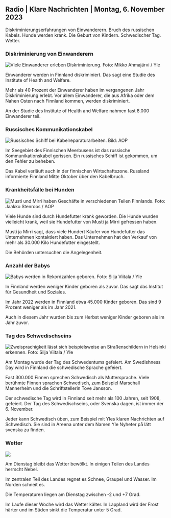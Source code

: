 ## Radio \| Klare Nachrichten \| Montag, 6. November 2023

Diskriminierungserfahrungen von Einwanderern. Bruch des russischen Kabels. Hunde werden krank. Die Geburt von Kindern. Schwedischer Tag. Wetter.

### Diskriminierung von Einwanderern

![Viele Einwanderer erleben Diskriminierung. Foto: Mikko Ahmajärvi / Yle](https://images.cdn.yle.fi/image/upload/c_crop,h_2485,w_4419,x_0,y_114/ar_1.7777777777777777,c_fill,g_faces,h_675,w_1200/dpr_1.0/q_auto:eco/f_auto/fl_lossy/v1698074800/39-115894164df61298ec3e)

Einwanderer werden in Finnland diskriminiert. Das sagt eine Studie des Institute of Health and Welfare.

Mehr als 40 Prozent der Einwanderer haben im vergangenen Jahr Diskriminierung erlebt. Vor allem Einwanderer, die aus Afrika oder dem Nahen Osten nach Finnland kommen, werden diskriminiert.

An der Studie des Institute of Health and Welfare nahmen fast 8.000 Einwanderer teil.

### Russisches Kommunikationskabel

![Russisches Schiff bei Kabelreparaturarbeiten. Bild: AOP](https://images.cdn.yle.fi/image/upload/c_crop,h_3283,w_5838,x_0,y_380/ar_1.7777777777777777,c_fill,g_faces,h_675,w_1200/dpr_1.0/q_auto:eco/f_auto/fl_lossy/v1699268142/39-11962776548c5acae94c)

Im Seegebiet des Finnischen Meerbusens ist das russische Kommunikationskabel gerissen. Ein russisches Schiff ist gekommen, um den Fehler zu beheben.

Das Kabel verläuft auch in der finnischen Wirtschaftszone. Russland informierte Finnland Mitte Oktober über den Kabelbruch.

### Krankheitsfälle bei Hunden

![Musti und Mirri haben Geschäfte in verschiedenen Teilen Finnlands. Foto: Jaakko Stenroos / AOP](https://images.cdn.yle.fi/image/upload/c_crop,h_2746,w_4883,x_0,y_452/ar_1.7777777777777777,c_fill,g_faces,h_675,w_1200/dpr_1.0/q_auto:eco/f_auto/fl_lossy/v1699194714/39-11960056547a6fe024cd)

Viele Hunde sind durch Hundefutter krank geworden. Die Hunde wurden vielleicht krank, weil sie Hundefutter von Musti ja Mirri gefressen haben.

Musti ja Mirri sagt, dass viele Hundert Käufer von Hundefutter das Unternehmen kontaktiert haben. Das Unternehmen hat den Verkauf von mehr als 30.000 Kilo Hundefutter eingestellt.

Die Behörden untersuchen die Angelegenheit.

### Anzahl der Babys

![Babys werden in Rekordzahlen geboren. Foto: Silja Viitala / Yle](https://images.cdn.yle.fi/image/upload/c_crop,h_2812,w_5000,x_0,y_233/ar_1.7777777777777777,c_fill,g_faces,h_675,w_1200/dpr_1.0/q_auto:eco/f_auto/fl_lossy/v1697805617/39-1189261653274b0907f5)

In Finnland werden weniger Kinder geboren als zuvor. Das sagt das Institut für Gesundheit und Soziales.

Im Jahr 2022 werden in Finnland etwa 45.000 Kinder geboren. Das sind 9 Prozent weniger als im Jahr 2021.

Auch in diesem Jahr wurden bis zum Herbst weniger Kinder geboren als im Jahr zuvor.

### Tag des Schwedischseins

![Zweisprachigkeit lässt sich beispielsweise an Straßenschildern in Helsinki erkennen. Foto: Silja Viitala / Yle](https://images.cdn.yle.fi/image/upload/c_crop,h_2813,w_5000,x_0,y_0/ar_1.7777777777777777,c_fill,g_faces,h_675,w_1200/dpr_1.0/q_auto:eco/f_auto/fl_lossy/v1615970514/39-7850546051bda715b05)

Am Montag wurde der Tag des Schwedentums gefeiert. Am Swedishness Day wird in Finnland die schwedische Sprache gefeiert.

Fast 300.000 Finnen sprechen Schwedisch als Muttersprache. Viele berühmte Finnen sprachen Schwedisch, zum Beispiel Marschall Mannerheim und die Schriftstellerin Tove Jansson.

Der schwedische Tag wird in Finnland seit mehr als 100 Jahren, seit 1908, gefeiert. Der Tag des Schwedischseins, oder Svenska dagen, ist immer der 6. November.

Jeder kann Schwedisch üben, zum Beispiel mit Yles klaren Nachrichten auf Schwedisch. Sie sind in Areena unter dem Namen Yle Nyheter på lätt svenska zu finden.

### Wetter

![](https://images.cdn.yle.fi/image/upload/c_crop,h_1080,w_1919,x_0,y_0/ar_1.7777777777777777,c_fill,g_faces,h_675,w_1200/dpr_1.0/q_auto:eco/f_auto/fl_lossy/v1699290254/39-119671665491c7602c1a)

Am Dienstag bleibt das Wetter bewölkt. In einigen Teilen des Landes herrscht Nebel.

Im zentralen Teil des Landes regnet es Schnee, Graupel und Wasser. Im Norden schneit es.

Die Temperaturen liegen am Dienstag zwischen -2 und +7 Grad.

Im Laufe dieser Woche wird das Wetter kälter. In Lappland wird der Frost härter und im Süden sinkt die Temperatur unter 5 Grad.